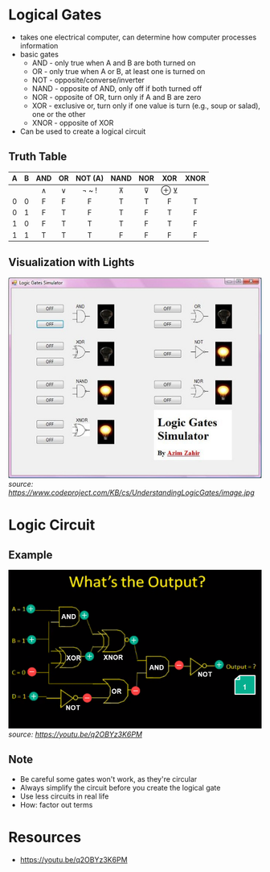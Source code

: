 # Logical Gates
* takes one electrical computer, can determine how computer processes information
* basic gates
  * AND - only true when A and B are both turned on
  * OR - only true when A or B, at least one is turned on
  * NOT - opposite/converse/inverter
  * NAND - opposite of AND, only off if both turned off
  * NOR - opposite of OR, turn only if A and B are zero
  * XOR - exclusive or, turn only if one value is turn (e.g., soup or salad), one or the other
  * XNOR - opposite of XOR
* Can be used to create a logical circuit

## Truth Table
| A | B | AND | OR | NOT (A) | NAND | NOR | XOR | XNOR |
|:-:|:-:|:---:|:--:|:-------:|:----:|:---:|:---:|:----:|
|   |   |  ∧  |  ∨ |  ¬ ~ !  |   ⊼  |  ⊽  | ⊕ ⊻ |      |
| 0 | 0 |  F  |  F |    F    |   T  |  T  |  F  |   T  |
| 0 | 1 |  F  |  T |    F    |   T  |  F  |  T  |   F  |
| 1 | 0 |  F  |  T |    T    |   T  |  F  |  T  |   F  |
| 1 | 1 |  T  |  T |    T    |   F  |  F  |  F  |   F  |

## Visualization with Lights
![Logical Gates](logical-gates.jpeg)
*source: https://www.codeproject.com/KB/cs/UnderstandingLogicGates/image.jpg*

# Logic Circuit
## Example
![Logic Circuit Example](example-logic-circuit.png)
*source: https://youtu.be/q2OBYz3K6PM*

## Note
* Be careful some gates won't work, as they're circular
* Always simplify the circuit before you create the logical gate
 * Use less circuits in real life
 * How: factor out terms 

# Resources
* https://youtu.be/q2OBYz3K6PM
